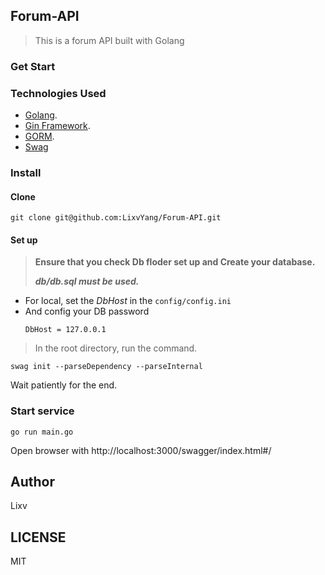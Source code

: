 ## Forum-API
> This is a forum API built with Golang

### Get Start


### Technologies Used

- [Golang](https://golang.org).
- [Gin Framework](https://github.com/gin-gonic/gin).
- [GORM](http://gorm.io).
- [Swag](https://github.com/swaggo/swag)

### Install
#### Clone
```
git clone git@github.com:LixvYang/Forum-API.git
```
#### Set up
> **Ensure that you check Db floder set up and Create your database.**
> 
> _**db/db.sql must be used.**_

- For local, set the _DbHost_ in the `config/config.ini`
- And config your DB password
  ```
  DbHost = 127.0.0.1
  ```

> In the root directory, run the command.
```
swag init --parseDependency --parseInternal
```
Wait patiently for the end.

### Start service
```
go run main.go
```

Open browser with http://localhost:3000/swagger/index.html#/

## Author
Lixv

## LICENSE
MIT


